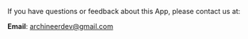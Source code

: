 If you have questions or feedback about this App, please contact us at:

**Email**: archineerdev@gmail.com
